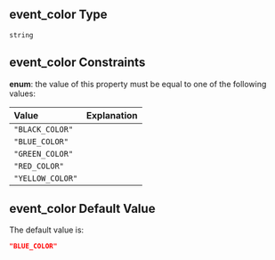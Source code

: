 ## event_color Type

`string`

## event_color Constraints

**enum**: the value of this property must be equal to one of the following values:

| Value            | Explanation |
| :--------------- | :---------- |
| `"BLACK_COLOR"`  |             |
| `"BLUE_COLOR"`   |             |
| `"GREEN_COLOR"`  |             |
| `"RED_COLOR"`    |             |
| `"YELLOW_COLOR"` |             |

## event_color Default Value

The default value is:

```json
"BLUE_COLOR"
```
